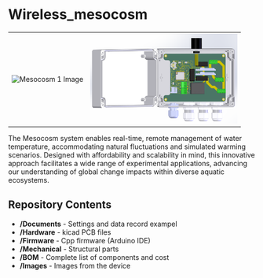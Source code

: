 Wireless_mesocosm
========================================
<table class="table table-hover table-striped table-bordered">
  <tr align="center">
   <td><img src="Images/esocosm_Field.png" alt="Mesocosm 1 Image" width="300"></td>
   <td><img src="Images/Mesocosm_3D.png" alt="Mesocosm 2 Image" width="300"></td>
  </tr>
</table>
The Mesocosm system enables real-time, remote management of water temperature, accommodating natural fluctuations and simulated warming scenarios. Designed with affordability and scalability in mind, this innovative approach facilitates a wide range of experimental applications, advancing our understanding of global change impacts within diverse aquatic ecosystems.


Repository Contents
-------------------

* **/Documents** - Settings and data record exampel
* **/Hardware** - kicad PCB files
* **/Firmware** - Cpp firmware (Arduino IDE)
* **/Mechanical** - Structural parts
* **/BOM** - Complete list of components and cost
* **/Images** - Images from the device
